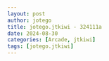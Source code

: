 ```yaml
---
layout: post
author: jotego
title: jotego.jtkiwi - 324111a
date: 2024-08-30
categories: [Arcade, jtkiwi]
tags: [jotego.jtkiwi]
---
```


